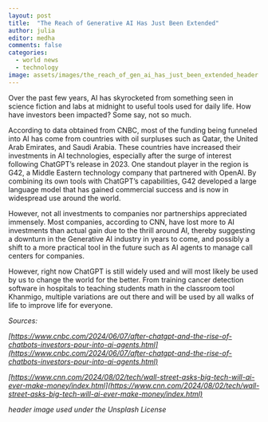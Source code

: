 ```yaml
---
layout: post
title:  "The Reach of Generative AI Has Just Been Extended"
author: julia
editor: medha
comments: false
categories:
  - world news
  - technology
image: assets/images/the_reach_of_gen_ai_has_just_been_extended_header.avif
---
```


Over the past few years, AI has skyrocketed from something seen in science fiction and labs at midnight to useful tools used for daily life. How have investors been impacted? Some say, not so much.

According to data obtained from CNBC, most of the funding being funneled into AI has come from countries with oil surpluses such as Qatar, the United Arab Emirates, and Saudi Arabia. These countries have increased their investments in AI technologies, especially after the surge of interest following ChatGPT’s release in 2023. One standout player in the region is G42, a Middle Eastern technology company that partnered with OpenAI. By combining its own tools with ChatGPT’s capabilities, G42 developed a large language model that has gained commercial success and is now in widespread use around the world.

However, not all investments to companies nor partnerships appreciated immensely. Most companies, according to CNN, have lost more to AI investments than actual gain due to the thrill around AI, thereby suggesting a downturn in the Generative AI industry in years to come, and possibly a shift to a more practical tool in the future such as AI agents to manage call centers for companies. 

However, right now ChatGPT is still widely used and will most likely be used by us to change the world for the better. From training cancer detection software in hospitals to teaching students math in the classroom tool Khanmigo, multiple variations are out there and will be used by all walks of life to improve life for everyone.

_Sources:_

_[https://www.cnbc.com/2024/06/07/after-chatgpt-and-the-rise-of-chatbots-investors-pour-into-ai-agents.html](https://www.cnbc.com/2024/06/07/after-chatgpt-and-the-rise-of-chatbots-investors-pour-into-ai-agents.html)_

_[https://www.cnn.com/2024/08/02/tech/wall-street-asks-big-tech-will-ai-ever-make-money/index.html](https://www.cnn.com/2024/08/02/tech/wall-street-asks-big-tech-will-ai-ever-make-money/index.html)_

_header image used under the Unsplash License_